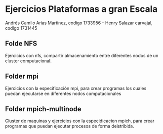 # Ejercicios Plataformas a gran Escala

Andrés Camilo Arias Martinez, codigo 1733956 - 
Henry Salazar carvajal, codigo 1731445 

## Folde NFS

Ejercicios con nfs, compartir almacenamiento entre diferentes nodos de un cluster computacional.

## Folder mpi

Ejercicios con la especificación mpi, para crear programas los cuales puedan ejecutarse en diferentes nodos computacionales  

## Folder mpich-multinode

Cluster de maquinas y ejercicios con la especidicacion mpich, para crear programas que puedan ejecutar procesos de forma deistribida.
